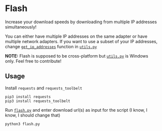 # Flash

Increase your download speeds by downloading from multiple IP addresses simultaneously!

You can either have multiple IP addresses on the same adapter or have multiple network adapters.
If you want to use a subset of your IP addresses, change [`get_ip_addresses`](https://github.com/avamsi/Flash/blob/master/utils.py#L5) function in [`utils.py`](https://github.com/avamsi/Flash/blob/master/utils.py)

**NOTE:** Flash is supposed to be cross-platform but [`utils.py`](https://github.com/avamsi/Flash/blob/master/utils.py) is Windows only. Feel free to contribute!


## Usage
Install `requests` and `requests_toolbelt`
```
pip3 install requests
pip3 install requests_toolbelt
```

Run [`flash.py`](https://github.com/avamsi/Flash/blob/master/flash.py) and enter download url(s) as input for the script (I know, I know, I should change that)
```
python3 flash.py
```

